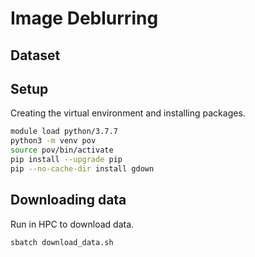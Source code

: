 # Image Deblurring
## Dataset

## Setup
Creating the virtual environment and installing packages. 
``````bash
module load python/3.7.7
python3 -m venv pov
source pov/bin/activate
pip install --upgrade pip
pip --no-cache-dir install gdown
``````
## Downloading data
Run in HPC to download data. 
``````bash
sbatch download_data.sh
``````
